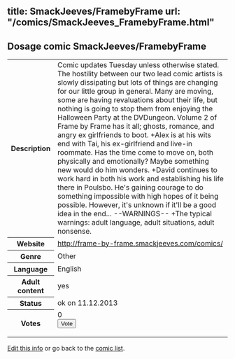 title: SmackJeeves/FramebyFrame
url: "/comics/SmackJeeves_FramebyFrame.html"
---
Dosage comic SmackJeeves/FramebyFrame
-----------------------------------------

<p id="msg"></p>
<script type="text/javascript">
if (window.location.search === '?edit_info_mail=sent_ok') {
  var elem = document.getElementById("msg");
  elem.innerHTML = 'Edited information sucessfully sent for review, which is usually done daily. Thanks!';
  elem.className = 'ok';
}
</script>
<table class="comicinfo">
<tr>
<th>Description</th><td>Comic updates Tuesday unless otherwise stated. The hostility between our two lead comic artists is slowly dissipating but lots of things are changing for our little group in general. Many are moving, some are having revaluations about their life, but nothing is going to stop them from enjoying the Halloween Party at the DVDungeon. Volume 2 of Frame by Frame has it all; ghosts, romance, and angry ex girlfriends to boot. +Alex is at his wits end with Tai, his ex-girlfriend and live-in roommate. Has the time come to move on, both physically and emotionally? Maybe something new would do him wonders. +David continues to work hard in both his work and establishing his life there in Poulsbo. He's gaining courage to do something impossible with high hopes of it being possible. However, it's unknown if it'll be a good idea in the end... --WARNINGS-- +The typical warnings: adult language, adult situations, adult nonsense.</td>
</tr>
<tr>
<th>Website</th><td><a href="http://frame-by-frame.smackjeeves.com/comics/">http://frame-by-frame.smackjeeves.com/comics/</a></td>
</tr>
<tr>
<th>Genre</th><td>Other</td>
</tr>
<tr>
<th>Language</th><td>English</td>
</tr>
<tr>
<th>Adult content</th><td>yes</td>
</tr>
<tr>
<th>Status</th><td>ok on 11.12.2013</td>
</tr>
<tr>
<th>Votes</th><td>0
<form action="http://gaecounter.appspot.com/count/" method="POST">
<input name="name" type="hidden" value="SmackJeeves_FramebyFrame"/>
<input name="uid" type="hidden" id="voteuid" value=""/>
<input type="submit" value="Vote"/>
</form>
</td>
</tr>
</table>
<script type="text/javascript">
var ua = navigator.userAgent;
document.getElementById("voteuid").value = ua.replace(/[^a-zA-Z0-9\._:]/g , "_");;
</script>

[Edit this info](SmackJeeves_FramebyFrame_edit.html) or go back to the [comic list](../comic-index.html).
